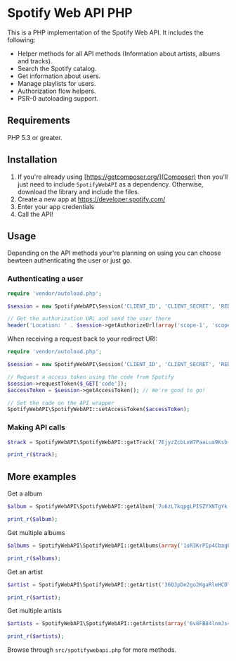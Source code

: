 # Spotify Web API PHP

This is a PHP implementation of the Spotify Web API. It includes the following:

* Helper methods for all API methods (Information about artists, albums and tracks).
* Search the Spotify catalog.
* Get information about users.
* Manage playlists for users.
* Authorization flow helpers.
* PSR-0 autoloading support.

## Requirements
PHP 5.3 or greater.

## Installation
1. If you're already using [https://getcomposer.org/](Composer) then you'll just need to include `SpotifyWebAPI` as a dependency. Otherwise, download the library and include the files.
1. Create a new app at https://developer.spotify.com/
2. Enter your app credentials
3. Call the API!

## Usage
Depending on the API methods your're planning on using you can choose bewteen authenticating the user or just go.

### Authenticating a user

```php
require 'vendor/autoload.php';

$session = new SpotifyWebAPI\Session('CLIENT_ID', 'CLIENT_SECRET', 'REDIRECT_URI');

// Get the authorization URL and send the user there
header('Location: ' . $session->getAuthorizeUrl(array('scope-1', 'scope-2')));
```

When receiving a request back to your redirect URI:

```php
require 'vendor/autoload.php';

$session = new SpotifyWebAPI\Session('CLIENT_ID', 'CLIENT_SECRET', 'REDIRECT_URI');

// Request a access token using the code from Spotify
$session->requestToken($_GET['code']);
$accessToken = $session->getAccessToken(); // We're good to go!

// Set the code on the API wrapper
SpotifyWebAPI\SpotifyWebAPI::setAccessToken($accessToken);
```
### Making API calls

```php
$track = SpotifyWebAPI\SpotifyWebAPI::getTrack('7EjyzZcbLxW7PaaLua9Ksb');

print_r($track);
```

## More examples

Get a album

```php
$album = SpotifyWebAPI\SpotifyWebAPI::getAlbum('7u6zL7kqpgLPISZYXNTgYk');

print_r($album);
```

Get multiple albums

```php
$albums = SpotifyWebAPI\SpotifyWebAPI::getAlbums(array('1oR3KrPIp4CbagPa3PhtPp', '6lPb7Eoon6QPbscWbMsk6a'));

print_r($albums);
```

Get an artist

```php
$artist = SpotifyWebAPI\SpotifyWebAPI::getArtist('36QJpDe2go2KgaRleHCDTp');

print_r($artist);
```

Get multiple artists

```php
$artists = SpotifyWebAPI\SpotifyWebAPI::getArtists(array('6v8FB84lnmJs434UJf2Mrm', '6olE6TJLqED3rqDCT0FyPh'));

print_r($artists);
```

Browse through `src/spotifywebapi.php` for more methods.
